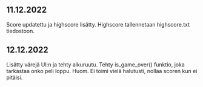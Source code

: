 ## 11.12.2022

Score updatettu ja highscore lisätty. Highscore tallennetaan highscore.txt tiedostoon.

## 12.12.2022

Lisätty värejä UI:n ja tehty alkuruutu.
Tehty is_game_over() funktio, joka tarkastaa onko peli loppu. Huom. Ei toimi vielä halutusti, nollaa scoren kun ei pitäisi.
